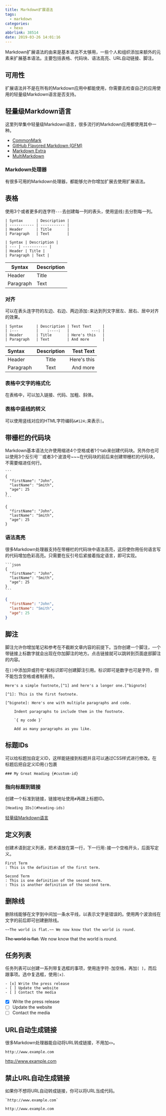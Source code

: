 ```yaml
---
title: Markdown扩展语法
tags:
  - markdown
categories:
  - hexo
abbrlink: 38514
date: 2019-03-26 14:01:16
---
```


Markdown扩展语法的由来是基本语法不太够用，一些个人和组织添加来额外的元素来扩展基本语法。主要包括表格、代码块、语法高亮、URL自动链接、脚注。

## 可用性

扩展语法并不是在所有的Markdown应用中都能使用，你需要去检查自己的应用使用的轻量级Markdown语言是否支持。

## 轻量级Markdown语言

这里列举集中轻量级Markdown语言，很多流行的Markdown应用都使用其中一种。

- [CommonMark](http://commonmark.org/)
- [GitHub Flavored Markdown (GFM)](https://github.github.com/gfm/)
- [Markdown Extra](https://michelf.ca/projects/php-markdown/extra/)
- [MultiMarkdown](http://fletcherpenney.net/multimarkdown/)

### Markdown处理器

有很多可用的Markdown处理器，都能够允许你增加扩展去使用扩展语法。

## 表格

使用3个或者更多的连字符`---`去创建每一列的表头，使用竖线`|`去分割每一列。

```
| Syntax      | Description |
| ----------- | ----------- |
| Header      | Title       |
| Paragraph   | Text        |

| Syntax | Description |
| --- | ----------- |
| Header | Title |
| Paragraph | Text |
```

| Syntax      | Description |
| ----------- | ----------- |
| Header      | Title       |
| Paragraph   | Text        |

<!--more-->

### 对齐

可以在表头连字符的左边、右边、两边添加`:`来达到列文字居左、居右、居中对齐的效果。

```
| Syntax      | Description | Test Text     |
| :---        |    :----:   |          ---: |
| Header      | Title       | Here's this   |
| Paragraph   | Text        | And more      |
```

| Syntax      | Description | Test Text     |
| :---        |    :----:   |          ---: |
| Header      | Title       | Here's this   |
| Paragraph   | Text        | And more      |

### 表格中文字的格式化

在表格中，可以加入链接、代码、加粗、斜体。

### 表格中竖线的转义

可以使用竖线对应的HTML字符编码`&#124;`来表示`|`。

## 带栅栏的代码块

Markdown基本语法允许使用缩进4个空格或者1个tab来创建代码块。另外你也可以使用3个反引号\`\`\`或者3个波浪号\~\~\~在代码块的前后来创建带栅栏的代码块，不需要缩进任何行。

````
```
{
  "firstName": "John",
  "lastName": "Smith",
  "age": 25
}
```
````


```
{
  "firstName": "John",
  "lastName": "Smith",
  "age": 25
}
```

### 语法高亮

很多Markdown处理器支持在带栅栏的代码块中语法高亮，这将使你用任何语言写的代码增加色彩高亮。只需要在反引号后紧接着指定语言，即可实现。

````
```json
{
  "firstName": "John",
  "lastName": "Smith",
  "age": 25
}
```
````

```json
{
  "firstName": "John",
  "lastName": "Smith",
  "age": 25
}
```

## 脚注

脚注允许你增加笔记和参考在不截断文章内容的前提下。当你创建一个脚注，一个带链接上标数字就会出现在你加脚注的地方。点击链接就可以跳转到页面底部脚注的内容。

在`[]`中添加异或符号`^`和标识即可创建脚注引用。标识即可是数字也可是字符，但不能包含空格或者制表符。

```
Here's a simple footnote,[^1] and here's a longer one.[^bignote]

[^1]: This is the first footnote.

[^bignote]: Here's one with multiple paragraphs and code.

    Indent paragraphs to include them in the footnote.

    `{ my code }`

    Add as many paragraphs as you like.
```

## 标题IDs

可以给标题加自定义ID，这样能链接到标题并且可以通过CSS样式进行修改。在标题后把自定义ID用`{}`包裹

```
### My Great Heading {#custom-id}
```

### 指向标题到链接

创建一个标准到链接，链接地址使用`#`再跟上标题ID。

```
[Heading IDs](#heading-ids)
```

[轻量级Markdown语言](#轻量级Markdown语言)

## 定义列表

创建术语到定义列表，把术语放在第一行，下一行用`:`接一个空格开头，后面写定义。

```
First Term
: This is the definition of the first term.

Second Term
: This is one definition of the second term.
: This is another definition of the second term.
```

## 删除线

删除线能够在文字到中间加一条水平线，以表示文字是错误的。使用两个波浪线在文字的前后即可创建删除线。

```
~~The world is flat.~~ We now know that the world is round.
```

~~The world is flat.~~ We now know that the world is round.

## 任务列表

任务列表可以创建一系列带复选框的事项，使用连字符`-`加空格，再加`[ ]`，而后跟事项。选中复选框，使用`[x]`.

```
- [x] Write the press release
- [ ] Update the website
- [ ] Contact the media
```

- [x] Write the press release
- [ ] Update the website
- [ ] Contact the media

## URL自动生成链接

很多Markdown处理器能自动将URL转成链接，不用加`<>`。

```
http://www.example.com
```

http://www.example.com

## 禁止URL自动生成链接

如果你不想将URL自动转成链接，你可以将URL当成代码。

```
`http://www.example.com`
```

`http://www.example.com`
